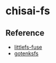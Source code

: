 # chisai-fs

## Reference
* [littlefs-fuse](https://github.com/littlefs-project/littlefs-fuse)
* [gotenksfs](https://github.com/carlosgaldino/gotenksfs)
